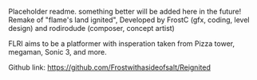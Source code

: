 Placeholder readme. something better will be added here in the future!
Remake of "flame's land ignited", Developed by FrostC (gfx, coding, level design) and rodirodude (composer, concept artist)

FLRI aims to be a platformer with insperation taken from Pizza tower, megaman, Sonic 3, and more. 

Github link: https://github.com/Frostwithasideofsalt/Reignited
